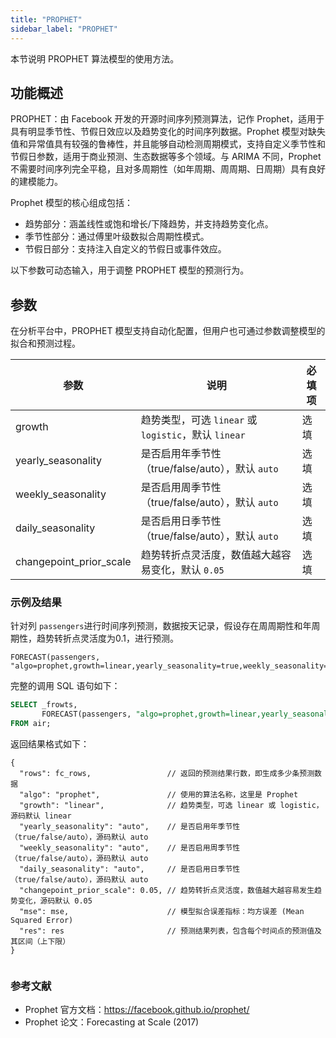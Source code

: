 ```yaml
---
title: "PROPHET"
sidebar_label: "PROPHET"
---
```

本节说明 PROPHET 算法模型的使用方法。
## 功能概述

PROPHET：由 Facebook 开发的开源时间序列预测算法，记作 Prophet，适用于具有明显季节性、节假日效应以及趋势变化的时间序列数据。Prophet 模型对缺失值和异常值具有较强的鲁棒性，并且能够自动检测周期模式，支持自定义季节性和节假日参数，适用于商业预测、生态数据等多个领域。与 ARIMA 不同，Prophet 不需要时间序列完全平稳，且对多周期性（如年周期、周周期、日周期）具有良好的建模能力。

Prophet 模型的核心组成包括：

- 趋势部分：涵盖线性或饱和增长/下降趋势，并支持趋势变化点。
- 季节性部分：通过傅里叶级数拟合周期性模式。
- 节假日部分：支持注入自定义的节假日或事件效应。

以下参数可动态输入，用于调整 PROPHET 模型的预测行为。

## 参数

在分析平台中，PROPHET 模型支持自动化配置，但用户也可通过参数调整模型的拟合和预测过程。

| 参数                    | 说明                                                 | 必填项 |
| ----------------------- | ---------------------------------------------------- | ------ |
| growth                  | 趋势类型，可选 `linear` 或 `logistic`，默认 `linear` | 选填   |
| yearly_seasonality      | 是否启用年季节性（true/false/auto），默认 `auto`     | 选填   |
| weekly_seasonality      | 是否启用周季节性（true/false/auto），默认 `auto`     | 选填   |
| daily_seasonality       | 是否启用日季节性（true/false/auto），默认 `auto`     | 选填   |
| changepoint_prior_scale | 趋势转折点灵活度，数值越大越容易变化，默认 `0.05`    | 选填   |



### 示例及结果

针对列 `passengers`进行时间序列预测，数据按天记录，假设存在周周期性和年周期性，趋势转折点灵活度为0.1，进行预测。
```
FORECAST(passengers, "algo=prophet,growth=linear,yearly_seasonality=true,weekly_seasonality=true,changepoint_prior_scale=0.1")
```
完整的调用 SQL 语句如下：
```sql
SELECT _frowts,
       FORECAST(passengers, "algo=prophet,growth=linear,yearly_seasonality=true,weekly_seasonality=true,changepoint_prior_scale=0.1")
FROM air;

```

返回结果格式如下：

```json5
{
  "rows": fc_rows,                 // 返回的预测结果行数，即生成多少条预测数据
  "algo": "prophet",               // 使用的算法名称，这里是 Prophet
  "growth": "linear",              // 趋势类型，可选 linear 或 logistic，源码默认 linear
  "yearly_seasonality": "auto",    // 是否启用年季节性（true/false/auto），源码默认 auto
  "weekly_seasonality": "auto",    // 是否启用周季节性（true/false/auto），源码默认 auto
  "daily_seasonality": "auto",     // 是否启用日季节性（true/false/auto），源码默认 auto
  "changepoint_prior_scale": 0.05, // 趋势转折点灵活度，数值越大越容易发生趋势变化，源码默认 0.05
  "mse": mse,                      // 模型拟合误差指标：均方误差 (Mean Squared Error)
  "res": res                       // 预测结果列表，包含每个时间点的预测值及其区间（上下限）
}


```

### 参考文献

- Prophet 官方文档：https://facebook.github.io/prophet/
- Prophet 论文：Forecasting at Scale (2017)
